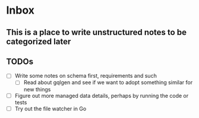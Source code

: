 # Inbox

## This is a place to write unstructured notes to be categorized later

## TODOs
- [ ] Write some notes on schema first, requirements and such
  - [ ] Read about gqlgen and see if we want to adopt something similar for new things
- [ ] Figure out more managed data details, perhaps by running the code or tests
- [ ] Try out the file watcher in Go